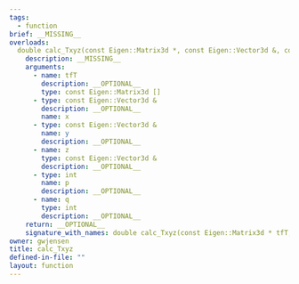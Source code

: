 ```yaml
---
tags:
  - function
brief: __MISSING__
overloads:
  double calc_Txyz(const Eigen::Matrix3d *, const Eigen::Vector3d &, const Eigen::Vector3d &, const Eigen::Vector3d &, int, int):
    description: __MISSING__
    arguments:
      - name: tfT
        description: __OPTIONAL__
        type: const Eigen::Matrix3d []
      - type: const Eigen::Vector3d &
        description: __OPTIONAL__
        name: x
      - type: const Eigen::Vector3d &
        name: y
        description: __OPTIONAL__
      - name: z
        type: const Eigen::Vector3d &
        description: __OPTIONAL__
      - type: int
        name: p
        description: __OPTIONAL__
      - name: q
        type: int
        description: __OPTIONAL__
    return: __OPTIONAL__
    signature_with_names: double calc_Txyz(const Eigen::Matrix3d * tfT, const Eigen::Vector3d & x, const Eigen::Vector3d & y, const Eigen::Vector3d & z, int p, int q)
owner: gwjensen
title: calc_Txyz
defined-in-file: ""
layout: function
---
```

